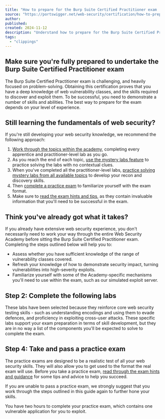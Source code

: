 ```yaml
---
title: "How to prepare for the Burp Suite Certified Practitioner exam | Web Security Academy"
source: "https://portswigger.net/web-security/certification/how-to-prepare"
author:
published:
created: 2024-11-12
description: "Understand how to prepare for the Burp Suite Certified Practitioner works, then book your certification exam."
tags:
  - "clippings"
---
```

## Make sure you're fully prepared to undertake the Burp Suite Certified Practitioner exam

The Burp Suite Certified Practitioner exam is challenging, and heavily focused on problem-solving. Obtaining this certification proves that you have a deep knowledge of web vulnerability classes, and the skills required to discover and exploit them. To be successful, you need to demonstrate a number of skills and abilities. The best way to prepare for the exam depends on your level of experience.

## Still learning the fundamentals of web security?

If you're still developing your web security knowledge, we recommend the following approach:

1. [Work through the topics within the academy](https://portswigger.net/web-security/all-topics), completing every apprentice and practitioner-level lab as you go.
2. As you reach the end of each topic, [use the mystery labs feature](https://portswigger.net/web-security/mystery-lab-challenge) to practice solving the labs with no contextual clues.
3. When you've completed all the practitioner-level labs, [practice solving mystery labs from all available topics](https://portswigger.net/web-security/mystery-lab-challenge) to develop your recon and discovery skills.
4. Then [complete a practice exam](https://portswigger.net/web-security/certification/practice-exam) to familiarize yourself with the exam format.
5. Make sure to [read the exam hints and tips](https://portswigger.net/web-security/certification/exam-hints-and-guidance), as they contain invaluable information that you'll need to be successful in the exam.

## Think you've already got what it takes?

If you already have extensive web security experience, you don't necessarily need to work your way through the entire Web Security Academy before sitting the Burp Suite Certified Practitioner exam. Completing the steps outlined below will help you to:

- Assess whether you have sufficient knowledge of the range of vulnerability classes covered.
- Refresh your knowledge of how to demonstrate security impact, turning vulnerabilities into high-severity exploits.
- Familiarize yourself with some of the Academy-specific mechanisms you'll need to use within the exam, such as our simulated exploit server.

## Step 2: Complete the following labs

These labs have been selected because they reinforce core web security testing skills - such as understanding encodings and using them to evade defences, and proficiency in exploiting cross-user attacks. These specific labs support your exam preparation in terms of skill development, but they are in no way a list of the components you'll be expected to solve to complete the exam.

## Step 4: Take and pass a practice exam

The practice exams are designed to be a realistic test of all your web security skills. They will also allow you to get used to the format the real exam will use. Before you take a practice exam, [read through the exam hints and guidance](https://portswigger.net/web-security/certification/exam-hints-and-guidance) for some tips and advice to help you succeed.

If you are unable to pass a practice exam, we strongly suggest that you work through the steps outlined in this guide again to further hone your skills.

You have two hours to complete your practice exam, which contains one vulnerable application for you to exploit.